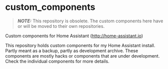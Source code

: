 # custom_components

> **_NOTE:_**  This repository is obsolete. The custom components here have or will be moved to their own repositories.

Custom components for Home Assistant (http://home-assistant.io)

This repository holds custom components for my Home Assistant install.
Partly meant as a backup, partly as development archive. These components are mostly hacks or components that are under development.
Check the individual components for more details.
